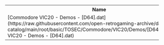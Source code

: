 <table>
<tr><th>Name</th><th>Size</th></tr>
<tr><td>[Commodore VIC20 - Demos - [D64].dat](https://raw.githubusercontent.com/open-retrogaming-archive/dat-catalog/main/root/basic/TOSEC/Commodore/VIC20/Demos/[D64]/Commodore VIC20 - Demos - [D64].dat)</td><td>2238</td></tr>
</table>
